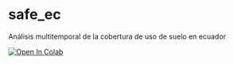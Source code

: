 # safe_ec
Análisis multitemporal de la cobertura de uso de suelo en ecuador

[![Open In Colab](https://colab.research.google.com/assets/colab-badge.svg)](https://colab.research.google.com/github/Nachorock73/safe_ec/blob/main/analisis_maate.ipynb)